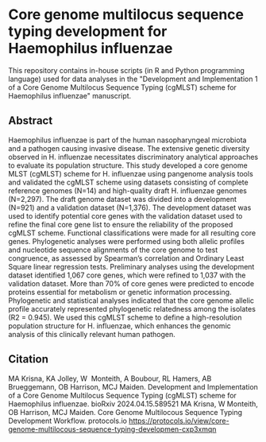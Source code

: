 # Core genome multilocus sequence typing development for Haemophilus influenzae
This repository contains in-house scripts (in R and Python programming language) used for data analyses in the "Development and Implementation 1 of a Core Genome Multilocus Sequence Typing (cgMLST) scheme for Haemophilus influenzae" manuscript.

## Abstract
Haemophilus influenzae is part of the human nasopharyngeal microbiota and a pathogen causing invasive disease. The extensive genetic diversity observed in H. influenzae necessitates discriminatory analytical approaches to evaluate its population structure. This study developed a core genome MLST (cgMLST) scheme for H. influenzae using pangenome analysis tools and validated the cgMLST scheme using datasets consisting of complete reference genomes (N=14) and high-quality draft H. influenzae genomes (N=2,297). The draft genome dataset was divided into a development (N=921) and a validation dataset (N=1,376). The development dataset was used to identify potential core genes with the validation dataset used to refine the final core gene list to ensure the reliability of the proposed cgMLST scheme. Functional classifications were made for all resulting core genes. Phylogenetic analyses were performed using both allelic profiles and nucleotide sequence alignments of the core genome to test congruence, as assessed by Spearman’s correlation and Ordinary Least Square linear regression tests. Preliminary analyses using the development dataset identified 1,067 core genes, which were refined to 1,037 with the validation dataset. More than 70% of core genes were predicted to encode proteins essential for metabolism or genetic information processing. Phylogenetic and statistical analyses indicated that the core genome allelic profile accurately represented phylogenetic relatedness among the isolates (R2 = 0.945). We used this cgMLST scheme to define a high-resolution population structure for H. influenzae, which enhances the genomic analysis of this clinically relevant human pathogen.

## Citation
MA Krisna, KA Jolley, W  Monteith, A Boubour, RL Hamers, AB Brueggemann, OB Harrison, MCJ Maiden. Development and Implementation of a Core Genome Multilocus Sequence Typing (cgMLST) scheme for Haemophilus influenzae. bioRxiv 2024.04.15.589521
MA Krisna, W Monteith, OB Harrison, MCJ Maiden. Core Genome Multilocous Sequence Typing Development Workflow. protocols.io
https://protocols.io/view/core-genome-multilocous-sequence-typing-developmen-cxp3xmqn
